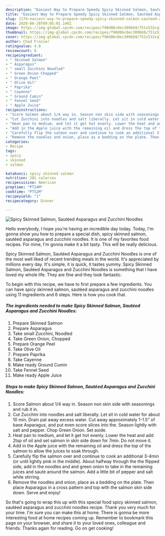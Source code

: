 ```yaml
---
description: "Easiest Way to Prepare Speedy Spicy Skinned Salmon, Sautéed Asparagus and Zucchini Noodles"
title: "Easiest Way to Prepare Speedy Spicy Skinned Salmon, Sautéed Asparagus and Zucchini Noodles"
slug: 1174-easiest-way-to-prepare-speedy-spicy-skinned-salmon-sauteed-asparagus-and-zucchini-noodles
date: 2020-08-28T09:05:01.146Z
image: https://img-global.cpcdn.com/recipes/f90d06c0ec309bb9/751x532cq70/spicy-skinned-salmon-sauteed-asparagus-and-zucchini-noodles-recipe-main-photo.jpg
thumbnail: https://img-global.cpcdn.com/recipes/f90d06c0ec309bb9/751x532cq70/spicy-skinned-salmon-sauteed-asparagus-and-zucchini-noodles-recipe-main-photo.jpg
cover: https://img-global.cpcdn.com/recipes/f90d06c0ec309bb9/751x532cq70/spicy-skinned-salmon-sauteed-asparagus-and-zucchini-noodles-recipe-main-photo.jpg
author: Chad Frazier
ratingvalue: 4.8
reviewcount: 8
recipeingredient:
- " Skinned Salmon"
- " Asparagus"
- " small Zucchini Noodled"
- " Green Onion Chopped"
- " Orange Peel"
- " Olive Oil"
- " Paprika"
- " Cayenne"
- " Ground Cumin"
- " Fennel Seed"
- " Apple Juice"
recipeinstructions:
- "Score Salmon about 1/4 way in. Season non skin side with seasonings and rub it in."
- "Cut Zucchini into noodles and salt liberally. Let sit in cold water for about 10 min. Drain pat away excess water. Cut away approximately 1-1.5” of base Asparagus, and put even score slices into the. Season lightly with salt and pepper. Chop Green Onion. Set aside."
- "Heat pan to medium, and let it get hot evenly. Lower the heat and add 2tsp of oil and set salmon in skin side down for 7min. Do not move it."
- "Add in the Apple juice with the remaining oil and dress the top of the salmon to allow the juices to soak through."
- "Carefully flip the salmon over and continue to cook an additional 3-4min (or until lightly pink in the middle). About halfway through the the flipped side, add in the noodles and and green onion to take in the remaining juices and sauté around the salmon. Add a little bit of pepper and salt while stirring."
- "Remove the noodles and onion, place as a bedding on the plate. Then place Asparagus in a cross pattern and top with the salmon skin side down. Serve and enjoy!"
categories:
- Recipe
tags:
- spicy
- skinned
- salmon

katakunci: spicy skinned salmon 
nutrition: 281 calories
recipecuisine: American
preptime: "PT24M"
cooktime: "PT52M"
recipeyield: "1"
recipecategory: Dinner

---
```



![Spicy Skinned Salmon, Sautéed Asparagus and Zucchini Noodles](https://img-global.cpcdn.com/recipes/f90d06c0ec309bb9/751x532cq70/spicy-skinned-salmon-sauteed-asparagus-and-zucchini-noodles-recipe-main-photo.jpg)

Hello everybody, I hope you're having an incredible day today. Today, I'm gonna show you how to prepare a special dish, spicy skinned salmon, sautéed asparagus and zucchini noodles. It is one of my favorites food recipes. For mine, I'm gonna make it a bit tasty. This will be really delicious.



Spicy Skinned Salmon, Sautéed Asparagus and Zucchini Noodles is one of the most well liked of recent trending meals in the world. It's appreciated by millions every day. It's simple, it is quick, it tastes yummy. Spicy Skinned Salmon, Sautéed Asparagus and Zucchini Noodles is something that I have loved my whole life. They are fine and they look fantastic.


To begin with this recipe, we have to first prepare a few ingredients. You can have spicy skinned salmon, sautéed asparagus and zucchini noodles using 11 ingredients and 6 steps. Here is how you cook that.

<!--inarticleads1-->

##### The ingredients needed to make Spicy Skinned Salmon, Sautéed Asparagus and Zucchini Noodles:

1. Prepare  Skinned Salmon
1. Prepare  Asparagus
1. Take  small Zucchini, Noodled
1. Take  Green Onion, Chopped
1. Prepare  Orange Peel
1. Take  Olive Oil
1. Prepare  Paprika
1. Take  Cayenne
1. Make ready  Ground Cumin
1. Take  Fennel Seed
1. Make ready  Apple Juice




<!--inarticleads2-->

##### Steps to make Spicy Skinned Salmon, Sautéed Asparagus and Zucchini Noodles:

1. Score Salmon about 1/4 way in. Season non skin side with seasonings and rub it in.
1. Cut Zucchini into noodles and salt liberally. Let sit in cold water for about 10 min. Drain pat away excess water. Cut away approximately 1-1.5” of base Asparagus, and put even score slices into the. Season lightly with salt and pepper. Chop Green Onion. Set aside.
1. Heat pan to medium, and let it get hot evenly. Lower the heat and add 2tsp of oil and set salmon in skin side down for 7min. Do not move it.
1. Add in the Apple juice with the remaining oil and dress the top of the salmon to allow the juices to soak through.
1. Carefully flip the salmon over and continue to cook an additional 3-4min (or until lightly pink in the middle). About halfway through the the flipped side, add in the noodles and and green onion to take in the remaining juices and sauté around the salmon. Add a little bit of pepper and salt while stirring.
1. Remove the noodles and onion, place as a bedding on the plate. Then place Asparagus in a cross pattern and top with the salmon skin side down. Serve and enjoy!




So that's going to wrap this up with this special food spicy skinned salmon, sautéed asparagus and zucchini noodles recipe. Thank you very much for your time. I'm sure you can make this at home. There is gonna be more interesting food at home recipes coming up. Remember to bookmark this page on your browser, and share it to your loved ones, colleague and friends. Thanks again for reading. Go on get cooking!
